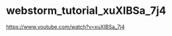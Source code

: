 webstorm_tutorial_xuXIBSa_7j4
=============================

https://www.youtube.com/watch?v=xuXIBSa_7j4
